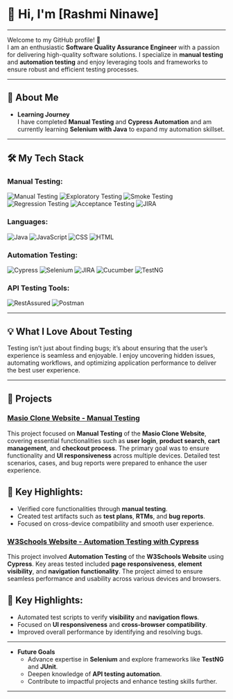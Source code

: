# 👋 Hi, I'm [Rashmi Ninawe]  

---

Welcome to my GitHub profile! 🚀  
I am an enthusiastic **Software Quality Assurance Engineer** with a passion for delivering high-quality software solutions. I specialize in **manual testing** and **automation testing** and enjoy leveraging tools and frameworks to ensure robust and efficient testing processes.  

---

## 🌟 About Me  

- **Learning Journey**  
  I have completed **Manual Testing** and **Cypress Automation** and am currently learning **Selenium with Java** to expand my automation skillset.  


---

## 🛠️ My Tech Stack

### Manual Testing:
![Manual Testing](https://img.shields.io/badge/Manual_Testing-FFA500?style=flat)
![Exploratory Testing](https://img.shields.io/badge/Exploratory_Testing-8E44AD?style=flat)
![Smoke Testing](https://img.shields.io/badge/Smoke_Testing-FF9900?style=flat)
![Regression Testing](https://img.shields.io/badge/Regression_Testing-3E8E41?style=flat)
![Acceptance Testing](https://img.shields.io/badge/Acceptance_Testing-2ECC71?style=flat)
![JIRA](https://img.shields.io/badge/JIRA-0052CC?style=flat&logo=jira&logoColor=white)


### Languages:
![Java](https://img.shields.io/badge/Java-007396?style=flat&logo=java&logoColor=white) 
![JavaScript](https://img.shields.io/badge/JavaScript-FFE600?style=flat&logo=javascript&logoColor=black)
![CSS](https://img.shields.io/badge/CSS-1572B6?style=flat&logo=css3&logoColor=white)
![HTML](https://img.shields.io/badge/HTML-E34F26?style=flat&logo=html5&logoColor=white)


### Automation Testing:
![Cypress](https://img.shields.io/badge/Cypress-061A35?style=flat&logo=cypress&logoColor=white)
![Selenium](https://img.shields.io/badge/Selenium-FFF200?style=flat&logo=selenium&logoColor=black)
![JIRA](https://img.shields.io/badge/JIRA-0052CC?style=flat&logo=jira&logoColor=white)
![Cucumber](https://img.shields.io/badge/Cucumber-6DB33F?style=flat&logo=cucumber&logoColor=white)
![TestNG](https://img.shields.io/badge/TestNG-DC3C24?style=flat&logo=testng&logoColor=white)


### API Testing Tools:
![RestAssured](https://img.shields.io/badge/RestAssured-2C6B1F?style=flat&logo=rest-assured&logoColor=white)
![Postman](https://img.shields.io/badge/Postman-FF6C37?style=flat&logo=postman&logoColor=white)

---

## 💡 What I Love About Testing  

Testing isn’t just about finding bugs; it’s about ensuring that the user’s experience is seamless and enjoyable. I enjoy uncovering hidden issues, automating workflows, and optimizing application performance to deliver the best user experience.  

---

## 📂 Projects  

### **[Masio Clone Website - Manual Testing](https://github.com/RashmiNinawe13/Manual-Testing-Project-Masio-clone-Website-)**

This project focused on **Manual Testing** of the **Masio Clone Website**, covering essential functionalities such as **user login**, **product search**, **cart management**, and **checkout process**. The primary goal was to ensure functionality and **UI responsiveness** across multiple devices. Detailed test scenarios, cases, and bug reports were prepared to enhance the user experience.

## 🚀 Key Highlights:
- Verified core functionalities through **manual testing**.
- Created test artifacts such as **test plans**, **RTMs**, and **bug reports**.
- Focused on cross-device compatibility and smooth user experience.


### **[W3Schools Website - Automation Testing with Cypress](https://github.com/RashmiNinawe13/W3School-Web-Automation-Testing-With-Cypress)**

This project involved **Automation Testing** of the **W3Schools Website** using **Cypress**. Key areas tested included **page responsiveness**, **element visibility**, and **navigation functionality**. The project aimed to ensure seamless performance and usability across various devices and browsers.

## 🚀 Key Highlights:
- Automated test scripts to verify **visibility** and **navigation flows**.
- Focused on **UI responsiveness** and **cross-browser compatibility**.
- Improved overall performance by identifying and resolving bugs.

---

- **Future Goals**  
  - Advance expertise in **Selenium** and explore frameworks like **TestNG** and **JUnit**.  
  - Deepen knowledge of **API testing automation**.  
  - Contribute to impactful projects and enhance testing skills further.
    
---
